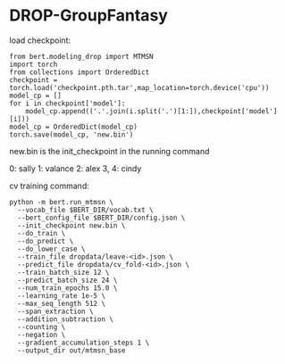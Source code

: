 # DROP-GroupFantasy

load checkpoint:
```
from bert.modeling_drop import MTMSN
import torch
from collections import OrderedDict
checkpoint = torch.load('checkpoint.pth.tar',map_location=torch.device('cpu'))
model_cp = []
for i in checkpoint['model']:
    model_cp.append(('.'.join(i.split('.')[1:]),checkpoint['model'][i]))
model_cp = OrderedDict(model_cp)
torch.save(model_cp, 'new.bin')
```

new.bin is the init_checkpoint in the running command

0: sally
1: valance
2: alex
3, 4: cindy 

cv training command:
```
python -m bert.run_mtmsn \
  --vocab_file $BERT_DIR/vocab.txt \
  --bert_config_file $BERT_DIR/config.json \
  --init_checkpoint new.bin \
  --do_train \
  --do_predict \
  --do_lower_case \
  --train_file dropdata/leave-<id>.json \
  --predict_file dropdata/cv_fold-<id>.json \
  --train_batch_size 12 \
  --predict_batch_size 24 \
  --num_train_epochs 15.0 \
  --learning_rate 1e-5 \
  --max_seq_length 512 \
  --span_extraction \
  --addition_subtraction \
  --counting \
  --negation \
  --gradient_accumulation_steps 1 \
  --output_dir out/mtmsn_base
```
